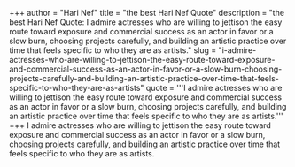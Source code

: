 +++
author = "Hari Nef"
title = "the best Hari Nef Quote"
description = "the best Hari Nef Quote: I admire actresses who are willing to jettison the easy route toward exposure and commercial success as an actor in favor or a slow burn, choosing projects carefully, and building an artistic practice over time that feels specific to who they are as artists."
slug = "i-admire-actresses-who-are-willing-to-jettison-the-easy-route-toward-exposure-and-commercial-success-as-an-actor-in-favor-or-a-slow-burn-choosing-projects-carefully-and-building-an-artistic-practice-over-time-that-feels-specific-to-who-they-are-as-artists"
quote = '''I admire actresses who are willing to jettison the easy route toward exposure and commercial success as an actor in favor or a slow burn, choosing projects carefully, and building an artistic practice over time that feels specific to who they are as artists.'''
+++
I admire actresses who are willing to jettison the easy route toward exposure and commercial success as an actor in favor or a slow burn, choosing projects carefully, and building an artistic practice over time that feels specific to who they are as artists.
